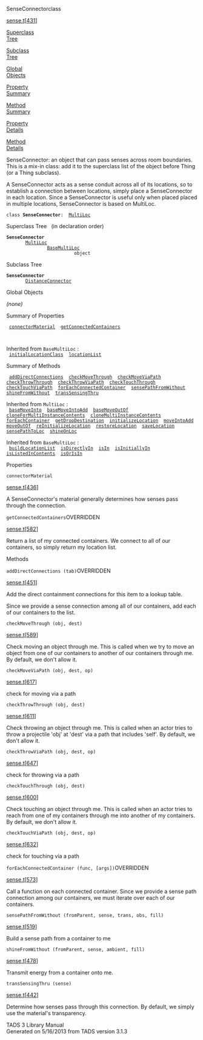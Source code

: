 ---
---
<span class="title">SenseConnector</span><span class="type">class</span>

[sense.t](../file/sense.t.html)\[[431](../source/sense.t.html#431)\]

[Superclass  
Tree](#_SuperClassTree_)

[Subclass  
Tree](#_SubClassTree_)

[Global  
Objects](#_ObjectSummary_)

[Property  
Summary](#_PropSummary_)

[Method  
Summary](#_MethodSummary_)

[Property  
Details](#_Properties_)

[Method  
Details](#_Methods_)

<div class="fdesc">

SenseConnector: an object that can pass senses across room boundaries.
This is a mix-in class: add it to the superclass list of the object
before Thing (or a Thing subclass).

A SenseConnector acts as a sense conduit across all of its locations, so
to establish a connection between locations, simply place a
SenseConnector in each location. Since a SenseConnector is useful only
when placed placed in multiple locations, SenseConnector is based on
MultiLoc.

`class `**`SenseConnector`**` :   `[`MultiLoc`](../object/MultiLoc.html)

</div>

<span id="_SuperClassTree_"></span>

<div class="mjhd">

<span class="hdln">Superclass Tree</span>   (in declaration order)

</div>

**`SenseConnector`**  
`         `[`MultiLoc`](../object/MultiLoc.html)  
`                 `[`BaseMultiLoc`](../object/BaseMultiLoc.html)  
`                         object`  
<span id="_SubClassTree_"></span>

<div class="mjhd">

<span class="hdln">Subclass Tree</span>  

</div>

**`SenseConnector`**  
`         `[`DistanceConnector`](../object/DistanceConnector.html)  
<span id="_ObjectSummary_"></span>

<div class="mjhd">

<span class="hdln">Global Objects</span>  

</div>

*(none)* <span id="_PropSummary_"></span>

<div class="mjhd">

<span class="hdln">Summary of Properties</span>  

</div>

` `[`connectorMaterial`](#connectorMaterial)`  `[`getConnectedContainers`](#getConnectedContainers)`  `

` `

Inherited from `BaseMultiLoc` :  
` `[`initialLocationClass`](../object/BaseMultiLoc.html#initialLocationClass)`  `[`locationList`](../object/BaseMultiLoc.html#locationList)`  `

<span id="_MethodSummary_"></span>

<div class="mjhd">

<span class="hdln">Summary of Methods</span>  

</div>

` `[`addDirectConnections`](#addDirectConnections)`  `[`checkMoveThrough`](#checkMoveThrough)`  `[`checkMoveViaPath`](#checkMoveViaPath)`  `[`checkThrowThrough`](#checkThrowThrough)`  `[`checkThrowViaPath`](#checkThrowViaPath)`  `[`checkTouchThrough`](#checkTouchThrough)`  `[`checkTouchViaPath`](#checkTouchViaPath)`  `[`forEachConnectedContainer`](#forEachConnectedContainer)`  `[`sensePathFromWithout`](#sensePathFromWithout)`  `[`shineFromWithout`](#shineFromWithout)`  `[`transSensingThru`](#transSensingThru)`  `

Inherited from `MultiLoc` :  
` `[`baseMoveInto`](../object/MultiLoc.html#baseMoveInto)`  `[`baseMoveIntoAdd`](../object/MultiLoc.html#baseMoveIntoAdd)`  `[`baseMoveOutOf`](../object/MultiLoc.html#baseMoveOutOf)`  `[`cloneForMultiInstanceContents`](../object/MultiLoc.html#cloneForMultiInstanceContents)`  `[`cloneMultiInstanceContents`](../object/MultiLoc.html#cloneMultiInstanceContents)`  `[`forEachContainer`](../object/MultiLoc.html#forEachContainer)`  `[`getDropDestination`](../object/MultiLoc.html#getDropDestination)`  `[`initializeLocation`](../object/MultiLoc.html#initializeLocation)`  `[`moveIntoAdd`](../object/MultiLoc.html#moveIntoAdd)`  `[`moveOutOf`](../object/MultiLoc.html#moveOutOf)`  `[`reInitializeLocation`](../object/MultiLoc.html#reInitializeLocation)`  `[`restoreLocation`](../object/MultiLoc.html#restoreLocation)`  `[`saveLocation`](../object/MultiLoc.html#saveLocation)`  `[`sensePathToLoc`](../object/MultiLoc.html#sensePathToLoc)`  `[`shineOnLoc`](../object/MultiLoc.html#shineOnLoc)`  `

Inherited from `BaseMultiLoc` :  
` `[`buildLocationList`](../object/BaseMultiLoc.html#buildLocationList)`  `[`isDirectlyIn`](../object/BaseMultiLoc.html#isDirectlyIn)`  `[`isIn`](../object/BaseMultiLoc.html#isIn)`  `[`isInitiallyIn`](../object/BaseMultiLoc.html#isInitiallyIn)`  `[`isListedInContents`](../object/BaseMultiLoc.html#isListedInContents)`  `[`isOrIsIn`](../object/BaseMultiLoc.html#isOrIsIn)`  `

<span id="_Properties_"></span>

<div class="mjhd">

<span class="hdln">Properties</span>  

</div>

<span id="connectorMaterial"></span>

`connectorMaterial`

[sense.t](../file/sense.t.html)\[[436](../source/sense.t.html#436)\]

<div class="desc">

A SenseConnector's material generally determines how senses pass through
the connection.

</div>

<span id="getConnectedContainers"></span>

`getConnectedContainers`<span class="rem">OVERRIDDEN</span>

[sense.t](../file/sense.t.html)\[[582](../source/sense.t.html#582)\]

<div class="desc">

Return a list of my connected containers. We connect to all of our
containers, so simply return my location list.

</div>

<span id="_Methods_"></span>

<div class="mjhd">

<span class="hdln">Methods</span>  

</div>

<span id="addDirectConnections"></span>

`addDirectConnections (tab)`<span class="rem">OVERRIDDEN</span>

[sense.t](../file/sense.t.html)\[[451](../source/sense.t.html#451)\]

<div class="desc">

Add the direct containment connections for this item to a lookup table.

Since we provide a sense connection among all of our containers, add
each of our containers to the list.

</div>

<span id="checkMoveThrough"></span>

`checkMoveThrough (obj, dest)`

[sense.t](../file/sense.t.html)\[[589](../source/sense.t.html#589)\]

<div class="desc">

Check moving an object through me. This is called when we try to move an
object from one of our containers to another of our containers through
me. By default, we don't allow it.

</div>

<span id="checkMoveViaPath"></span>

`checkMoveViaPath (obj, dest, op)`

[sense.t](../file/sense.t.html)\[[617](../source/sense.t.html#617)\]

<div class="desc">

check for moving via a path

</div>

<span id="checkThrowThrough"></span>

`checkThrowThrough (obj, dest)`

[sense.t](../file/sense.t.html)\[[611](../source/sense.t.html#611)\]

<div class="desc">

Check throwing an object through me. This is called when an actor tries
to throw a projectile 'obj' at 'dest' via a path that includes 'self'.
By default, we don't allow it.

</div>

<span id="checkThrowViaPath"></span>

`checkThrowViaPath (obj, dest, op)`

[sense.t](../file/sense.t.html)\[[647](../source/sense.t.html#647)\]

<div class="desc">

check for throwing via a path

</div>

<span id="checkTouchThrough"></span>

`checkTouchThrough (obj, dest)`

[sense.t](../file/sense.t.html)\[[600](../source/sense.t.html#600)\]

<div class="desc">

Check touching an object through me. This is called when an actor tries
to reach from one of my containers through me into another of my
containers. By default, we don't allow it.

</div>

<span id="checkTouchViaPath"></span>

`checkTouchViaPath (obj, dest, op)`

[sense.t](../file/sense.t.html)\[[632](../source/sense.t.html#632)\]

<div class="desc">

check for touching via a path

</div>

<span id="forEachConnectedContainer"></span>

`forEachConnectedContainer (func, [args])`<span class="rem">OVERRIDDEN</span>

[sense.t](../file/sense.t.html)\[[573](../source/sense.t.html#573)\]

<div class="desc">

Call a function on each connected container. Since we provide a sense
path connection among our containers, we must iterate over each of our
containers.

</div>

<span id="sensePathFromWithout"></span>

`sensePathFromWithout (fromParent, sense, trans, obs, fill)`

[sense.t](../file/sense.t.html)\[[519](../source/sense.t.html#519)\]

<div class="desc">

Build a sense path from a container to me

</div>

<span id="shineFromWithout"></span>

`shineFromWithout (fromParent, sense, ambient, fill)`

[sense.t](../file/sense.t.html)\[[478](../source/sense.t.html#478)\]

<div class="desc">

Transmit energy from a container onto me.

</div>

<span id="transSensingThru"></span>

`transSensingThru (sense)`

[sense.t](../file/sense.t.html)\[[442](../source/sense.t.html#442)\]

<div class="desc">

Determine how senses pass through this connection. By default, we simply
use the material's transparency.

</div>

<div class="ftr">

TADS 3 Library Manual  
Generated on 5/16/2013 from TADS version 3.1.3

</div>
